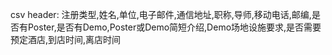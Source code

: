 csv header:
注册类型,姓名,单位,电子邮件,通信地址,职称,导师,移动电话,邮编,是否有Poster,是否有Demo,Poster或Demo简短介绍,Demo场地设施要求,是否需要预定酒店,到店时间,离店时间
